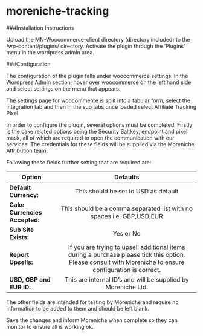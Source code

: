 # moreniche-tracking
###Installation Instructions

Upload the MN-Woocommerce-client directory (directory included) to the /wp-content/plugins/ directory.
Activate the plugin through the ‘Plugins’ menu in the wordpress admin area.

###Configuration

The configuration of the plugin falls under woocommerce settings. In the Wordpress Admin section, hover over woocommerce on the left hand side and select settings on the menu that appears.

The settings page for woocommerce is split into a tabular form, select the integration tab and then in the sub tabs once loaded select Affiliate Tracking Pixel.

In order to configure the plugin, several options must be completed. Firstly is the cake related options being the Security Saltkey, endpoint and pixel mask, all of which are required to open the communication with our services. The credentials for these fields will be supplied via the Moreniche Attribution team. 


Following these fields further setting that are required are:

| Option                          | Defaults |
| ------------------------------- | :-------------------------:|
| **Default Currency:**           | This should be set to USD as default |
| **Cake Currencies Accepted:**   | This should be a comma separated list with no spaces i.e. GBP,USD,EUR |
| **Sub Site Exists:**            | Yes or No |
| **Report Upsells:**             | If you are trying to upsell additional items during a purchase please tick this option. Please consult with Moreniche to ensure configuration is correct. |
| **USD, GBP and EUR ID:**        | This are internal ID’s and will be supplied by Moreniche Ltd.|


The other fields are intended for testing by Moreniche and require no information to be added to them and should be left blank.

Save the changes and inform Moreniche when complete so they can monitor to ensure all is working ok.
